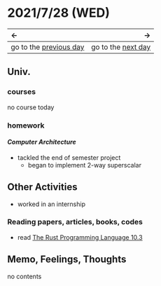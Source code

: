 # 2021/7/28 (WED)
|←|→|
|:---|---:|
go to the [previous day](./27th.md) | go to the [next day](./29th.md)

## Univ.
### courses
no course today

### homework
#### *Computer Architecture*
- tackled the end of semester project
  - began to implement 2-way superscalar

## Other Activities
- worked in an internship

### Reading papers, articles, books, codes
- read [The Rust Programming Language 10.3](https://doc.rust-jp.rs/book-ja/ch10-03-lifetime-syntax.html)

## Memo, Feelings, Thoughts
no contents
